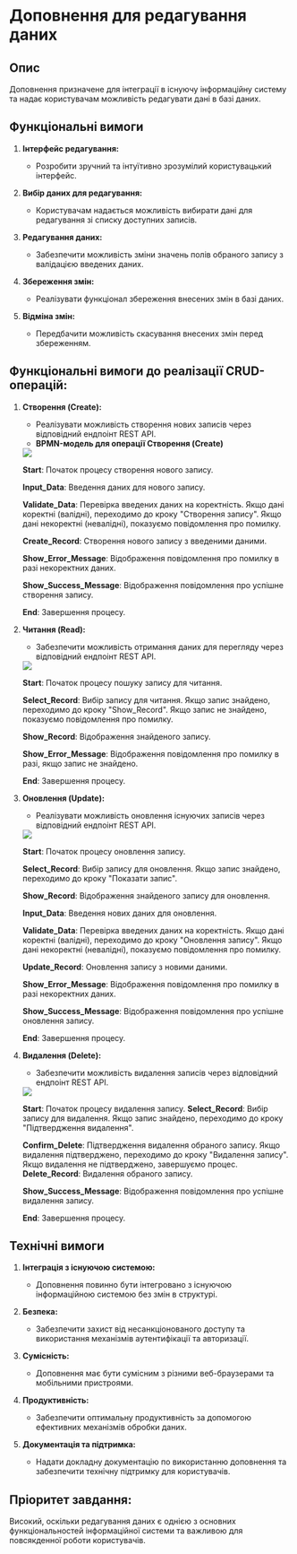 # Доповнення для редагування даних

## Опис
Доповнення призначене для інтеграції в існуючу інформаційну систему та надає користувачам можливість редагувати дані в базі даних.

## Функціональні вимоги
1. **Інтерфейс редагування:**
   - Розробити зручний та інтуїтивно зрозумілий користувацький інтерфейс.

2. **Вибір даних для редагування:**
   - Користувачам надається можливість вибирати дані для редагування зі списку доступних записів.

3. **Редагування даних:**
   - Забезпечити можливість зміни значень полів обраного запису з валідацією введених даних.

4. **Збереження змін:**
   - Реалізувати функціонал збереження внесених змін в базі даних.

5. **Відміна змін:**
   - Передбачити можливість скасування внесених змін перед збереженням.

## Функціональні вимоги до реалізації CRUD-операцій:

1. **Створення (Create):**
      - Реалізувати можливість створення нових записів через відповідний ендпоінт REST API.
      * **BPMN-модель для операції Створення (Create)**
      <img src = "png/BPMN-модель для операції Створення (Create).png">
 
      **Start**: Початок процесу створення нового запису.

      **Input_Data**: Введення даних для нового запису.

      **Validate_Data**: Перевірка введених даних на коректність.
                         Якщо дані коректні (валідні), переходимо до кроку "Створення запису".
                         Якщо дані некоректні (невалідні), показуємо повідомлення про помилку.

      **Create_Record**: Створення нового запису з введеними даними.
 
      **Show_Error_Message**: Відображення повідомлення про помилку в разі некоректних даних.
 
      **Show_Success_Message**: Відображення повідомлення про успішне створення запису.
 
      **End**: Завершення процесу.



2. **Читання (Read):**
      - Забезпечити можливість отримання даних для перегляду через відповідний ендпоінт REST API.
      <img src = "png/BPMN-модель для операції Читання (Read).png">

      **Start**: Початок процесу пошуку запису для читання.
   
      **Select_Record**: Вибір запису для читання.
                         Якщо запис знайдено, переходимо до кроку "Show_Record".
                         Якщо запис не знайдено, показуємо повідомлення про помилку.
   
      **Show_Record**: Відображення знайденого запису.
   
      **Show_Error_Message**: Відображення повідомлення про помилку в разі, якщо запис не знайдено.
   
      **End**: Завершення процесу.



3. **Оновлення (Update):**
      - Реалізувати можливість оновлення існуючих записів через відповідний ендпоінт REST API.
      <img src = "png/BPMN-модель для операції Оновлення (Update).png">

      **Start**: Початок процесу оновлення запису.
   
      **Select_Record**: Вибір запису для оновлення.
                  Якщо запис знайдено, переходимо до кроку "Показати запис".
   
      **Show_Record**: Відображення знайденого запису для оновлення.
   
      **Input_Data**: Введення нових даних для оновлення.
   
      **Validate_Data**: Перевірка введених даних на коректність.
                         Якщо дані коректні (валідні), переходимо до кроку "Оновлення запису".
                         Якщо дані некоректні (невалідні), показуємо повідомлення про помилку.
   
      **Update_Record**: Оновлення запису з новими даними.
   
      **Show_Error_Message**: Відображення повідомлення про помилку в разі некоректних даних.
   
      **Show_Success_Message**: Відображення повідомлення про успішне оновлення запису.
   
      **End**: Завершення процесу.



4. **Видалення (Delete):**
      - Забезпечити можливість видалення записів через відповідний ендпоінт REST API.
      <img src = "png/BPMN-модель для операції Видалення (Delete).png">

      **Start**: Початок процесу видалення запису.
      **Select_Record**: Вибір запису для видалення.
                         Якщо запис знайдено, переходимо до кроку "Підтвердження видалення".
   
      **Confirm_Delete**: Підтвердження видалення обраного запису.
                          Якщо видалення підтверджено, переходимо до кроку "Видалення запису".
                          Якщо видалення не підтверджено, завершуємо процес.
      **Delete_Record**: Видалення обраного запису.
   
      **Show_Success_Message**: Відображення повідомлення про успішне видалення запису.
   
      **End**: Завершення процесу.

## Технічні вимоги
1. **Інтеграція з існуючою системою:**
   - Доповнення повинно бути інтегровано з існуючою інформаційною системою без змін в структурі.

2. **Безпека:**
   - Забезпечити захист від несанкціонованого доступу та використання механізмів аутентифікації та авторизації.

3. **Сумісність:**
   - Доповнення має бути сумісним з різними веб-браузерами та мобільними пристроями.

4. **Продуктивність:**
   - Забезпечити оптимальну продуктивність за допомогою ефективних механізмів обробки даних.

5. **Документація та підтримка:**
   - Надати докладну документацію по використанню доповнення та забезпечити технічну підтримку для користувачів.


## Пріоритет завдання:
Високий, оскільки редагування даних є однією з основних функціональностей інформаційної системи та важливою для повсякденної роботи користувачів.
